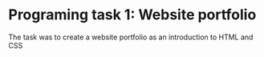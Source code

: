 # Programing task 1: Website portfolio

The task was to create a website portfolio as an introduction to HTML and CSS
